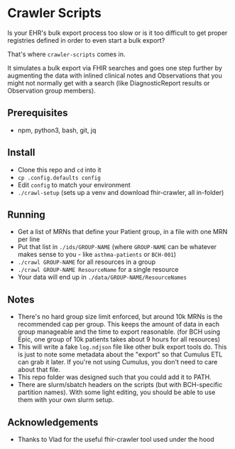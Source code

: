 # Crawler Scripts

Is your EHR's bulk export process too slow or is it too difficult to get
proper registries defined in order to even start a bulk export?

That's where `crawler-scripts` comes in.

It simulates a bulk export via FHIR searches and goes one step further
by augmenting the data with inlined clinical notes and Observations that
you might not normally get with a search (like DiagnosticReport results
or Observation group members).

## Prerequisites

- npm, python3, bash, git, jq

## Install

- Clone this repo and `cd` into it
- `cp .config.defaults config`
- Edit `config` to match your environment
- `./crawl-setup` (sets up a venv and download fhir-crawler, all in-folder)

## Running

- Get a list of MRNs that define your Patient group, in a file with
  one MRN per line
- Put that list in `./ids/GROUP-NAME` (where `GROUP-NAME` can be
  whatever makes sense to you - like `asthma-patients` or `BCH-001`)
- `./crawl GROUP-NAME` for all resources in a group
- `./crawl GROUP-NAME ResourceName` for a single resource
- Your data will end up in `./data/GROUP-NAME/ResourceNames`

## Notes

- There's no hard group size limit enforced, but around 10k MRNs
  is the recommended cap per group. This keeps the amount of data
  in each group manageable and the time to export reasonable.
  (for BCH using Epic, one group of 10k patients takes about 9 hours
  for all resources)
- This will write a fake `log.ndjson` file like other bulk export
  tools do. This is just to note some metadata about the "export" so
  that Cumulus ETL can grab it later. If you're not using Cumulus,
  you don't need to care about that file.
- This repo folder was designed such that you could add it to PATH.
- There are slurm/sbatch headers on the scripts (but with BCH-specific
  partition names). With some light editing, you should be able to use
  them with your own slurm setup.

## Acknowledgements

- Thanks to Vlad for the useful fhir-crawler tool used under the hood

